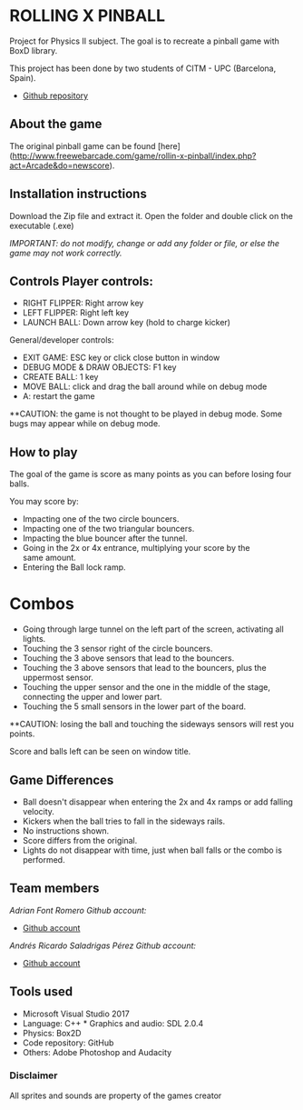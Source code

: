 
# ROLLING X PINBALL

Project for Physics II subject. The goal is to recreate a pinball game with BoxD library. 

This project has been done by two students of CITM - UPC (Barcelona, Spain). 

* [Github repository](https://github.com/AA-powerful-Team/Pinball_physics)  

## About the game 

The original pinball game can be found [here] (http://www.freewebarcade.com/game/rollin-x-pinball/index.php?act=Arcade&do=newscore).

 ## Installation instructions 

Download the Zip file and extract it. Open the folder and double click on the executable (.exe) 

_IMPORTANT: do not modify, change or add any folder or file, or else the game may not work correctly._ 

## Controls Player controls: 

- RIGHT FLIPPER: Right arrow key 
- LEFT FLIPPER: Right left key 
- LAUNCH BALL: Down arrow key (hold to charge kicker)

General/developer controls: 

- EXIT GAME: ESC key or click close button in window 
- DEBUG MODE & DRAW OBJECTS: F1 key 
- CREATE BALL: 1 key 
- MOVE BALL: click and drag the ball around while on debug mode
- A: restart the game 

**CAUTION: the game is not thought to be played in debug mode. Some bugs may appear while on debug mode. 

## How to play 

The goal of the game is score as many points as you can before losing four balls. 

You may score by: 
* Impacting one of the two circle bouncers. 
* Impacting one of the two triangular bouncers. 
* Impacting the blue bouncer after the tunnel. 
* Going in the 2x or 4x entrance, multiplying your score by the  
same amount. 
* Entering the Ball lock ramp. 


# Combos 

* Going through large tunnel on the left part of the screen, activating all lights. 
* Touching the 3 sensor right of the circle bouncers. 
* Touching the 3 above sensors that lead to the bouncers. 
* Touching the 3 above sensors that lead to the bouncers, plus the uppermost sensor. 
* Touching the upper sensor and the one in the middle of the stage, connecting the upper and lower part. 
* Touching the 5 small sensors in the lower part of the board. 

**CAUTION: losing the ball and touching the sideways sensors will rest you points.

Score and balls left can be seen on window title.

## Game Differences 

* Ball doesn't disappear when entering the 2x and 4x ramps or add falling velocity. 
* Kickers when the ball tries to fall in the sideways rails. 
* No instructions shown. 
* Score differs from the original. 
* Lights do not disappear with time, just when ball falls or the combo is performed. 

## Team members 

_Adrian Font Romero Github account:_ 
* [Github account](https://github.com/AdrianFR99) 

_Andrés Ricardo Saladrigas Pérez Github account:_ 
* [Github account](https://github.com/TheArzhel) 


## Tools used 
* Microsoft Visual Studio 2017 
* Language: C++ * Graphics and audio: SDL
2.0.4 
* Physics: Box2D 
* Code repository: GitHub 
* Others: Adobe Photoshop and Audacity 


### Disclaimer

All sprites and sounds are property of the games creator
